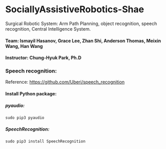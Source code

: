 # SociallyAssistiveRobotics-Shae
Surgical Robotic System: Arm Path Planning, object recognition, speech recognition, Central Intelligence System.

#### Team: Ismayil Hasanov, Grace Lee, Zhan Shi, Anderson Thomas, Meixin Wang, Han Wang

#### Instructor: Chung-Hyuk Park, Ph.D


### Speech recognition:
Reference: https://github.com/Uberi/speech_recognition
#### Install Python package:
##### pyaudio:
	sudo pip3 pyaudio 
##### SpeechRecognition: 
	sudo pip3 install SpeechRecognition
